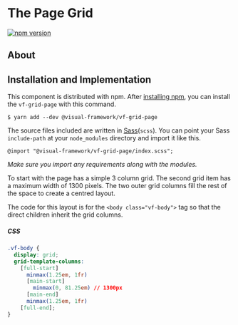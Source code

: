 # The Page Grid

[![npm version](https://badge.fury.io/js/%40visual-framework%2Fvf-grid-page.svg)](https://badge.fury.io/js/%40visual-framework%2Fvf-grid-page)

## About

## Installation and Implementation

This component is distributed with npm. After [installing npm](https://www.npmjs.com/get-npm), you can install the `vf-grid-page` with this command.

```
$ yarn add --dev @visual-framework/vf-grid-page
```

The source files included are written in [Sass](http://sass-lang.com)(`scss`). You can point your Sass `include-path` at your `node_modules` directory and import it like this.

```
@import "@visual-framework/vf-grid-page/index.scss";
```

_Make sure you import any requirements along with the modules._


To start with the page has a simple 3 column grid. The second grid item has a maximum width of 1300 pixels. The two outer grid columns fill the rest of the space to create a centred layout.

The code for this layout is for the `<body class="vf-body">` tag so that the direct children inherit the grid columns.
##### CSS
```css
.vf-body {
  display: grid;
  grid-template-columns:
    [full-start]
      minmax(1.25em, 1fr)
      [main-start]
        minmax(0, 81.25em) // 1300px
      [main-end]
      minmax(1.25em, 1fr)
    [full-end];
}
```
